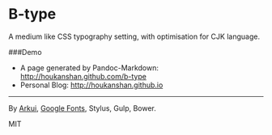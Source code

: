 B-type
======

A medium like CSS typography setting, with optimisation for CJK language.

###Demo

- A page generated by Pandoc-Markdown: http://houkanshan.github.com/b-type
- Personal Blog: http://houkanshan.github.io

---

By [Arkui](https://github.com/mockee/arkui), [Google Fonts](https://www.google.com/fonts), Stylus, Gulp, Bower.

MIT
